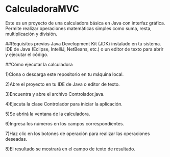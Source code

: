 # CalculadoraMVC

Este es un proyecto de una calculadora básica en Java con interfaz gráfica. Permite realizar operaciones matemáticas simples como suma, resta, multiplicación y división.

##Requisitos previos
Java Development Kit (JDK) instalado en tu sistema.
IDE de Java (Eclipse, IntelliJ, NetBeans, etc.) o un editor de texto para abrir y ejecutar el código.

##Cómo ejecutar la calculadora

1)Clona o descarga este repositorio en tu máquina local.

2)Abre el proyecto en tu IDE de Java o editor de texto.

3)Encuentra y abre el archivo Controlador.java.

4)Ejecuta la clase Controlador para iniciar la aplicación.

5)Se abrirá la ventana de la calculadora.

6)Ingresa los números en los campos correspondientes.

7)Haz clic en los botones de operación para realizar las operaciones deseadas.

8)El resultado se mostrará en el campo de texto de resultado.

